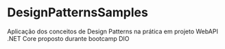 # DesignPatternsSamples
Aplicação dos conceitos de Design Patterns na prática em projeto WebAPI .NET Core proposto durante bootcamp DIO
